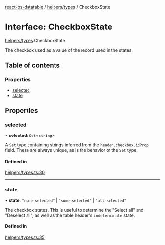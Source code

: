 [react-bs-datatable](../README.md) / [helpers/types](../modules/helpers_types.md) / CheckboxState

# Interface: CheckboxState

[helpers/types](../modules/helpers_types.md).CheckboxState

The checkbox used as a value of the record used in the states.

## Table of contents

### Properties

- [selected](helpers_types.CheckboxState.md#selected)
- [state](helpers_types.CheckboxState.md#state)

## Properties

### selected

• **selected**: `Set`<`string`\>

A `Set` type containing strings inferred from the
`header.checkbox.idProp` field. These are always unique, as is
the behavior of the `Set` type.

#### Defined in

[helpers/types.ts:30](https://github.com/imballinst/react-bs-datatable/blob/ed76c0b/src/helpers/types.ts#L30)

___

### state

• **state**: ``"none-selected"`` \| ``"some-selected"`` \| ``"all-selected"``

The checkbox states. This is useful to determine the "Select all" and
"Deselect all", as well as the table header's `indeterminate` state.

#### Defined in

[helpers/types.ts:35](https://github.com/imballinst/react-bs-datatable/blob/ed76c0b/src/helpers/types.ts#L35)
